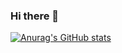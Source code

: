 ### Hi there 👋

[![Anurag's GitHub stats](https://github-readme-stats.vercel.app/api?username=syrizelink)](https://github.com/anuraghazra/github-readme-stats)
